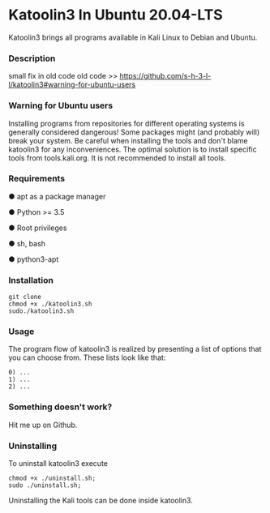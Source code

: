 # Katoolin3 In Ubuntu 20.04-LTS

Katoolin3 brings all programs available in Kali Linux to Debian and Ubuntu.


### Description

small fix in old code
old code >> https://github.com/s-h-3-l-l/katoolin3#warning-for-ubuntu-users

### Warning for Ubuntu users

Installing programs from repositories for different operating systems is generally considered dangerous!
Some packages might (and probably will) break your system. Be careful when installing the tools and don't blame katoolin3 for any inconveniences.
The optimal solution is to install specific tools from tools.kali.org.
It is not recommended to install all tools.

### Requirements

● apt as a package manager

● Python >= 3.5

● Root privileges

● sh, bash

● python3-apt

### Installation
```
git clone
chmod +x ./katoolin3.sh
sudo./katoolin3.sh
```

### Usage

The program flow of katoolin3 is realized by presenting a list of options that you can choose from. These lists look like that:
```
0) ...  
1) ...  
2) ...
```
### Something doesn't work?

Hit me up on Github.

### Uninstalling

To uninstall katoolin3 execute

```
chmod +x ./uninstall.sh;
sudo ./uninstall.sh;
```

Uninstalling the Kali tools can be done inside katoolin3.
